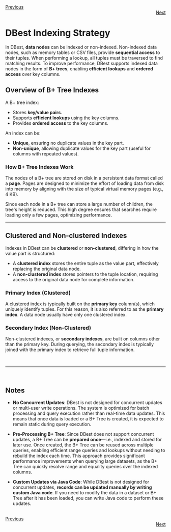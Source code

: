 <div align="left">
    <a href="./09 - understanding-schemas.md">Previous</a>
</div>
<div align="right">
  <a href="./11 - creating-indexes.md">Next</a>
</div>

# DBest Indexing Strategy

In DBest, **data nodes** can be indexed or non-indexed. Non-indexed data nodes, such as memory tables or CSV files, provide **sequential access** to their tuples. When performing a lookup, all tuples must be traversed to find matching results. To improve performance, DBest supports indexed data nodes in the form of **B+ trees**, enabling **efficient lookups** and **ordered access** over key columns.

## Overview of B+ Tree Indexes

A B+ tree index:
- Stores **key/value pairs**.
- Supports **efficient lookups** using the key columns.
- Provides **ordered access** to the key columns.

An index can be:
- **Unique**, ensuring no duplicate values in the key part.
- **Non-unique**, allowing duplicate values for the key part (useful for columns with repeated values).


### How B+ Tree Indexes Work
The nodes of a B+ tree are stored on disk in a persistent data format called a **page**. Pages are designed to minimize the effort of loading data from disk into memory by aligning with the size of typical virtual memory pages (e.g., 4 KB). 

Since each node in a B+ tree can store a large number of children, the tree's height is reduced. This high degree ensures that searches require loading only a few pages, optimizing performance.

---


## Clustered and Non-clustered Indexes


Indexes in DBest can be **clustered** or **non-clustered**, differing in how the value part is structured:
- A **clustered index** stores the entire tuple as the value part, effectively replacing the original data node.
- A **non-clustered index** stores pointers to the tuple location, requiring access to the original data node for complete information.

### Primary Index (Clustered)
A clustered index is typically built on the **primary key** column(s), which uniquely identify tuples. For this reason, it is also referred to as the **primary index**. A data node usually have only one clustered index.

### Secondary Index (Non-Clustered)
Non-clustered indexes, or **secondary indexes**, are built on columns other than the primary key. During querying, the secondary index is typically joined with the primary index to retrieve full tuple information.

<br>

---

<br>

## Notes

- **No Concurrent Updates**: DBest is not designed for concurrent updates or multi-user write operations. The system is optimized for batch processing and query execution rather than real-time data updates. This means that once data is loaded or a B+ Tree is created, it is expected to remain static during query execution.
  
- **Pre-Processing B+ Tree**: Since DBest does not support concurrent updates, a B+ Tree can be **prepared once**—i.e., indexed and stored for later use. Once created, the B+ Tree can be reused across multiple queries, enabling efficient range queries and lookups without needing to rebuild the index each time. This approach provides significant performance improvements when querying large datasets, as the B+ Tree can quickly resolve range and equality queries over the indexed columns.

- **Custom Updates via Java Code**: While DBest is not designed for concurrent updates, **records can be updated manually by writing custom Java code**. If you need to modify the data in a dataset or B+ Tree after it has been loaded, you can write Java code to perform these updates. 


<br>

<div align="left">
    <a href="./09 - understanding-schemas.md">Previous</a>
</div>
<div align="right">
  <a href="./11 - creating-indexes.md">Next</a>
</div>
